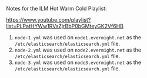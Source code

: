 Notes for the ILM Hot Warm Cold Playlist:

https://www.youtube.com/playlist?list=PLPatHYWw1RVsZjrBbP0bGMteyGK2Vf6HB


1. `node-1.yml` was used on `node1.evermight.net` as the `/etc/elasticsearch/elasticsearch.yml` file.
2. `node-2.yml` was used on `node2.evermight.net` as the `/etc/elasticsearch/elasticsearch.yml` file.
3. `node-3.yml` was used on `node3.evermight.net` as the `/etc/elasticsearch/elasticsearch.yml` file.
